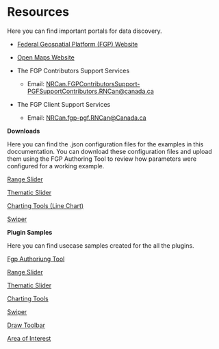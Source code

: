 # Resources

Here you can find important portals for data discovery.

- [Federal Geospatial Platform (FGP) Website](https://gcgeo.gc.ca)

- [Open Maps Website](https://open.Canada.ca/en/open-maps)
	      
- The FGP Contributors Support Services 
    - Email: NRCan.FGPContributorsSupport-PGFSupportContributors.RNCan@canada.ca
           
- The FGP Client Support Services 
    - Email: NRCan.fgp-pgf.RNCan@Canada.ca

**Downloads**

Here you can find the .json configuration files for the examples in this doccumentation. You can download these configuration files and upload them using the FGP Authoring Tool to review how parameters were configured for a working example.

<a href="../../assets/downloads/rangeslider.json" download target="_blank">Range Slider</a>

<a href="../../assets/downloads/thematicslider.json" download target="_blank">Thematic Slider</a>

<a href="../../assets/downloads/charting.json" download target="_blank">Charting Tools (Line Chart)</a>

<a href="../../assets/downloads/swiper.json" download target="_blank">Swiper</a>

**Plugin Samples**

Here you can find usecase samples created for the all the plugins.

<a href="https://viewer-visualiseur-stage.services.geo.ca/fgpv-vpgf/author-auteur/index-en.html" download target="_blank">Fgp Authoriung Tool</a>

<a href="https://jolevesq.github.io/contributed-plugins/range-slider/samples/range-slider-index.html?sample=17" download target="_blank">Range Slider</a>

<a href="https://jolevesq.github.io/contributed-plugins/thematic-slider/samples/thematic-slider-index.html?sample=8" download target="_blank">Thematic Slider</a>

<a href="https://jolevesq.github.io/contributed-plugins/chart/samples/chart-index.html?sample=7" download target="_blank">Charting Tools</a>

<a href="https://jolevesq.github.io/contributed-plugins/swiper/samples/swiper-index.html?sample=1" download target="_blank">Swiper</a>

<a href="https://jolevesq.github.io/contributed-plugins/draw/samples/draw-index.html" download target="_blank">Draw Toolbar</a>

<a href="https://fgpguide.github.io/plugins/aoi/samples/aoi.html" download target="_blank">Area of Interest</a>
